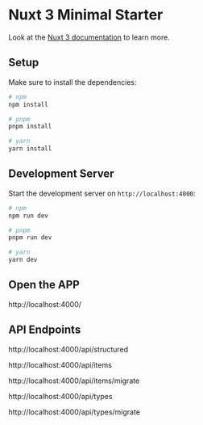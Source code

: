 # Nuxt 3 Minimal Starter

Look at the [Nuxt 3 documentation](https://nuxt.com/docs/getting-started/introduction) to learn more.

## Setup

Make sure to install the dependencies:

```bash
# npm
npm install

# pnpm
pnpm install

# yarn
yarn install
```

## Development Server

Start the development server on `http://localhost:4000`:

```bash
# npm
npm run dev

# pnpm
pnpm run dev

# yarn
yarn dev
```

## Open the APP

http://localhost:4000/

## API Endpoints

http://localhost:4000/api/structured

http://localhost:4000/api/items

http://localhost:4000/api/items/migrate

http://localhost:4000/api/types

http://localhost:4000/api/types/migrate
